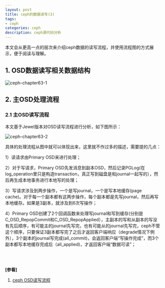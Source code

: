 ```yaml
---
layout: post
title: ceph的数据读写(3)
tags:
- ceph
categories: ceph
description: ceph源代码分析
---
```



本文会从更高一点的层次来介绍ceph数据的读写流程，并使用流程图的方式展示，便于阅读与理解。

<!-- more -->

## 1. OSD数据读写相关数据结构

![ceph-chapter63-1](https://ivanzz1001.github.io/records/assets/img/ceph/sca/ceph_chapter63_1.jpg)

## 2. 主OSD处理流程
### 2.1 主OSD读写流程
本文基于Jewel版本对OSD读写流程进行分析，如下图所示：


![ceph-chapter63-2](https://ivanzz1001.github.io/records/assets/img/ceph/sca/ceph_chapter63_2.jpg)

具体的处理流程从图中就可以体现出来，这里就不作过多的描述，需要提的几点：

1）读请求由Primary OSD来进行处理；

2）对于写请求，Primary OSD先发消息到副本OSD，然后记录PGLog(在log_operation里只是构造transaction，真正写到磁盘是和journal一起写的），然后再生成本地事务进行本地写的处理；

3）写请求涉及到两步操作，一个是写journal，一个是写本地缓存(page cache)。对于每一个副本都有这两步操作，每个副本都是先写journal，然后再写本地缓存。如果是3副本，就涉及到6次写操作；

4）Primary OSD创建了2个回调函数来处理写journal和写到缓存(分别是C_OSD_RepopCommit和C_OSD_RepopApplied），主副本的写和从副本的写没有先后顺序，有可能主的journal先写完，也有可能从的journal先写完，ceph不管这个顺序，只要保证3副本都写完了之后才返回客户端响应（degrade情况下例外），3个副本的journal写完成(all_commit)，会返回客户端“写操作完成”，而3个副本都写本地缓存完成后（all_applied)，才返回客户端“数据可读”；





<br />
<br />

**[参看]**

1. [ceph OSD读写流程](http://sysnote.github.io/2015/11/25/ceph-osd-rw1/)




<br />
<br />
<br />

